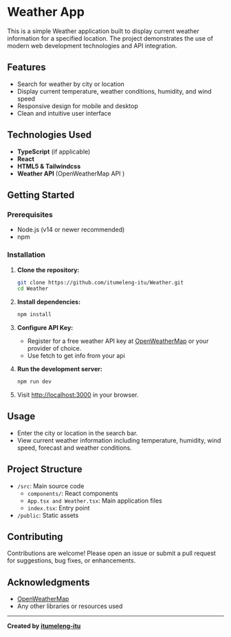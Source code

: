 # Weather App

This is a simple Weather application built to display current weather information for a specified location. The project demonstrates the use of modern web development technologies and API integration.

## Features

- Search for weather by city or location
- Display current temperature, weather conditions, humidity, and wind speed
- Responsive design for mobile and desktop
- Clean and intuitive user interface

## Technologies Used

- **TypeScript** (if applicable)
- **React** 
- **HTML5 & Tailwindcss**
- **Weather API** (OpenWeatherMap API )

## Getting Started

### Prerequisites

- Node.js (v14 or newer recommended)
- npm

### Installation

1. **Clone the repository:**
   ```bash
   git clone https://github.com/itumeleng-itu/Weather.git
   cd Weather
   ```
2. **Install dependencies:**
   ```bash
   npm install
   ```

3. **Configure API Key:**
   - Register for a free weather API key at [OpenWeatherMap](https://openweathermap.org/api) or your provider of choice.
   - Use fetch to get info from your api

4. **Run the development server:**
   ```bash
   npm run dev
   ```

5. Visit [http://localhost:3000](http://localhost:3000) in your browser.

## Usage

- Enter the city or location in the search bar.
- View current weather information including temperature, humidity, wind speed, forecast and weather conditions.

## Project Structure

- `/src`: Main source code
  - `components/`: React components 
  -  `App.tsx and Weather.tsx`: Main application files
  - `index.tsx`: Entry point
- `/public`: Static assets

## Contributing

Contributions are welcome! Please open an issue or submit a pull request for suggestions, bug fixes, or enhancements.

## Acknowledgments

- [OpenWeatherMap](https://openweathermap.org/)
- Any other libraries or resources used

---
**Created by [itumeleng-itu](https://github.com/itumeleng-itu)**
